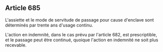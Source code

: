 Article 685
----
L'assiette et le mode de servitude de passage pour cause d'enclave sont
déterminés par trente ans d'usage continu.

L'action en indemnité, dans le cas prévu par l'article 682, est prescriptible,
et le passage peut être continué, quoique l'action en indemnité ne soit plus
recevable.
